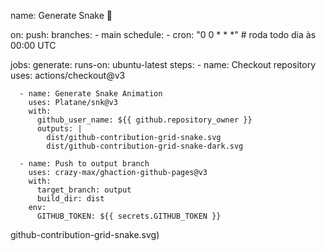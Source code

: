 name: Generate Snake 🐍

on:
  push:
    branches:
      - main
  schedule:
    - cron: "0 0 * * *"  # roda todo dia às 00:00 UTC

jobs:
  generate:
    runs-on: ubuntu-latest
    steps:
      - name: Checkout repository
        uses: actions/checkout@v3

      - name: Generate Snake Animation
        uses: Platane/snk@v3
        with:
          github_user_name: ${{ github.repository_owner }}
          outputs: |
            dist/github-contribution-grid-snake.svg
            dist/github-contribution-grid-snake-dark.svg

      - name: Push to output branch
        uses: crazy-max/ghaction-github-pages@v3
        with:
          target_branch: output
          build_dir: dist
        env:
          GITHUB_TOKEN: ${{ secrets.GITHUB_TOKEN }}
github-contribution-grid-snake.svg)

